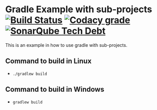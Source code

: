 # Gradle Example with sub-projects [![Build Status](https://travis-ci.org/inatel/gradle-example.svg?branch=master)](https://travis-ci.org/inatel/gradle-example) [![Codacy grade](https://img.shields.io/codacy/grade/e27821fb6289410b8f58338c7e0bc686.svg)](https://www.codacy.com/app/edysegura/gradle-example/dashboard) [![SonarQube Tech Debt](https://img.shields.io/sonar/http/sonar.qatools.ru/ru.yandex.qatools.allure:allure-core/tech_debt.svg)](https://sonarqube.com/dashboard/index?id=inatel_gradle-example)

This is an example in how to use gradle with sub-projects.

## Command to build in Linux

- ```./gradlew build```

## Command to build in Windows

- ```gradlew build```
